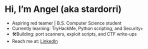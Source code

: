 # Hi, I’m Angel (aka stardorri)

- Aspiring red teamer | B.S. Computer Science student
- Currently learning: TryHackMe, Python scripting, and Security+
- 🛠Building: port scanners, exploit scripts, and CTF write-ups
- Reach me at: [LinkedIn](https://linkedin.com/in/angel-silva)
